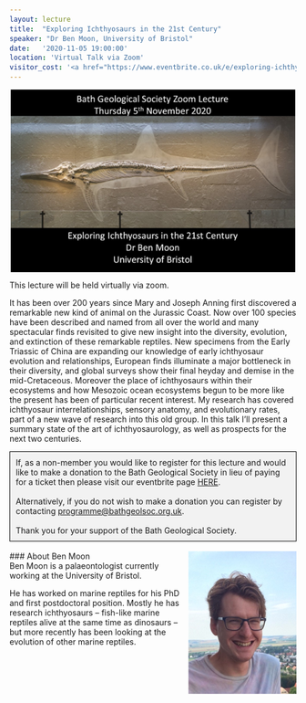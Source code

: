```yaml
---
layout: lecture
title:  "Exploring Ichthyosaurs in the 21st Century"
speaker: "Dr Ben Moon, University of Bristol"
date:   '2020-11-05 19:00:00'
location: 'Virtual Talk via Zoom'
visitor_cost: '<a href="https://www.eventbrite.co.uk/e/exploring-ichthyosaurs-in-the-21st-century-tickets-124692706241">Book via Eventbrite</a>'
---
```

<img style="margin: auto; display: block; width: 500px;" src="/assets/icthyosaurs.png">

This lecture will be held virtually via zoom.

It has been over 200 years since Mary and Joseph Anning first discovered a remarkable new kind of animal on the Jurassic Coast. Now over 100 species have been described and named from all over the world and many spectacular finds revisited to give new insight into the diversity, evolution, and extinction of these remarkable reptiles. New specimens from the Early Triassic of China are expanding our knowledge of early ichthyosaur evolution and relationships, European finds illuminate a major bottleneck in their diversity, and global surveys show their final heyday and demise in the mid-Cretaceous. Moreover the place of ichthyosaurs within their ecosystems and how Mesozoic ocean ecosystems begun to be more like the present has been of particular recent interest. My research has covered ichthyosaur interrelationships, sensory anatomy, and evolutionary rates, part of a new wave of research into this old group. In this talk I’ll present a summary state of the art of ichthyosaurology, as well as prospects for the next two centuries.
<br>
<div style="border: 1px solid black;
    background-color: rgb(242, 242, 242);
    max-width: 492px;
    margin: auto;
    padding: 10px;">If, as a non-member you would like to register for this lecture and would like to make a donation to the Bath Geological Society in lieu of paying for a ticket then please visit our eventbrite page <a href="https://www.eventbrite.co.uk/e/exploring-ichthyosaurs-in-the-21st-century-tickets-124692706241">HERE</a>.<br><br>Alternatively, if you do not wish to make a donation you can register by contacting <a href="mailto:programme@bathgeolsoc.org.uk">programme@bathgeolsoc.org.uk</a>.<br><br>Thank you for your support of the Bath Geological Society.</div>
	
<br>
### About Ben Moon
<img style="margin: auto; display: block; float: right; margin-bottom: 40px;" src="/assets/ben-moon.png">
<br>
Ben Moon is a palaeontologist currently working at the University of Bristol.

He has worked on marine reptiles for his PhD and first postdoctoral position. Mostly he has research ichthyosaurs – fish-like marine reptiles alive at the same time as dinosaurs – but more recently has been looking at the evolution of other marine reptiles.